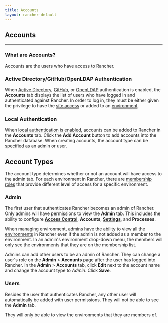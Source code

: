 ```yaml
---
title: Accounts
layout: rancher-default
---
```


## Accounts
---

### What are Accounts?

Accounts are the users who have access to Rancher. 


### Active Directory/GitHub/OpenLDAP Authentication

When [Active Directory]({{site.baseurl}}/rancher/configuration/access-control/#active-directory), [GitHub]({{site.baseurl}}/rancher/configuration/access-control/#github), or [OpenLDAP]({{site.baseurl}}/rancher/configuration/access-control/#openldap) authentication is enabled, the **Accounts** tab displays the list of users who have logged in and authenticated against Rancher. In order to log in, they must be either given the privilege to have the [site access]({{site.baseurl}}/rancher/configuration/access-control/#site-access) or added to an [environment]({{site.baseurl}}/rancher/configuration/environments/). 

### Local Authentication

When [local authentication is enabled]({{site.baseurl}}/rancher/configuration/access-control/#local-authentication), accounts can be added to Rancher in the **Accounts** tab. Click the **Add Account** button to add accounts into the Rancher database. When creating accounts, the account type can be specified as an admin or user. 

## Account Types

The account type determines whether or not an account will have access to the admin tab. For each environment in Rancher, there are [membership roles]({{site.baseurl}}/rancher/configuration/environments/#membership-roles) that provide different level of access for a specific environment. 

### Admin

The first user that authenticates Rancher becomes an admin of Rancher. Only admins will have permissions to view the **Admin** tab. This includes the ability to configure **[Access Control]({{site.baseurl}}/rancher/configuration/access-control/)**, **Accounts**,  **[Settings]({{site.baseurl}}/rancher/configuration/settings/)**, and **Processes**. 

When managing environment, admins have the ability to view all the [environments]({{site.baseurl}}/rancher/configuration/environments/) in Rancher even if the admin is not added as a member to the environment. In an admin's environment drop-down menu, the members will only see the environments that they are on the membership list.

Admins can add other users to be an admin of Rancher. They can change a user's role on the **Admin** > **Accounts** page after the user has logged into Rancher. In the **Admin** > **Accounts** tab, click  **Edit** next to the account name and change the account type to _Admin_. Click **Save**. 

### Users

Besides the user that authenticates Rancher, any other user will automatically be added with user permissions. They will not be able to see the **Admin** tab. 

They will only be able to view the environments that they are members of. 





